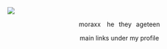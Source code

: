 ![](https://file.garden/Z5Uwg5B-RwipIeJ4/Untitled1_20250609172747.png)
<p align= "center">
 moraxx ⠀he⠀they⠀ageteen
</p>
<p align= "center">
main links under my profile 
</p>

